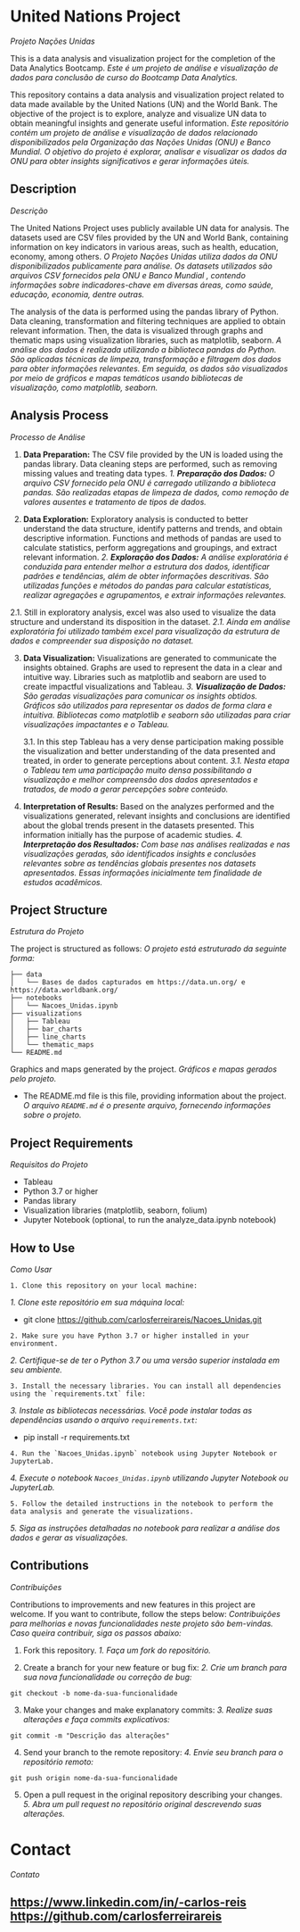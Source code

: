 # United Nations Project
*Projeto Nações Unidas*

This is a data analysis and visualization project for the completion of the Data Analytics Bootcamp.
    *Este é um projeto de análise e visualização de dados para conclusão de curso do Bootcamp Data Analytics.*

This repository contains a data analysis and visualization project related to data made available by the United Nations (UN) and the World Bank. The objective of the project is to explore, analyze and visualize UN data to obtain meaningful insights and generate useful information.
    *Este repositório contém um projeto de análise e visualização de dados relacionado disponibilizados pela Organização das Nações Unidas (ONU) e Banco Mundial. O objetivo do projeto é explorar, analisar e visualizar os dados da ONU para obter insights significativos e gerar informações úteis.*

## Description
*Descrição*

The United Nations Project uses publicly available UN data for analysis. The datasets used are CSV files provided by the UN and World Bank, containing information on key indicators in various areas, such as health, education, economy, among others.
    *O Projeto Nações Unidas utiliza dados da ONU disponibilizados publicamente para análise. Os datasets utilizados são arquivos CSV fornecidos pela ONU e Banco Mundial , contendo informações sobre indicadores-chave em diversas áreas, como saúde, educação, economia, dentre outras.*

The analysis of the data is performed using the pandas library of Python. Data cleaning, transformation and filtering techniques are applied to obtain relevant information. Then, the data is visualized through graphs and thematic maps using visualization libraries, such as matplotlib, seaborn.
    *A análise dos dados é realizada utilizando a biblioteca pandas do Python. São aplicadas técnicas de limpeza, transformação e filtragem dos dados para obter informações relevantes. Em seguida, os dados são visualizados por meio de gráficos e mapas temáticos usando bibliotecas de visualização, como matplotlib, seaborn.*

## Analysis Process
*Processo de Análise*

1. **Data Preparation:** The CSV file provided by the UN is loaded using the pandas library. Data cleaning steps are performed, such as removing missing values and treating data types.
 *1. **Preparação dos Dados:** O arquivo CSV fornecido pela ONU é carregado utilizando a biblioteca pandas. São realizadas etapas de limpeza de dados, como remoção de valores ausentes e tratamento de tipos de dados.*

2. **Data Exploration:** Exploratory analysis is conducted to better understand the data structure, identify patterns and trends, and obtain descriptive information. Functions and methods of pandas are used to calculate statistics, perform aggregations and groupings, and extract relevant information.
 *2. **Exploração dos Dados:** A análise exploratória é conduzida para entender melhor a estrutura dos dados, identificar padrões e tendências, além de obter informações descritivas. São utilizadas funções e métodos do pandas para calcular estatísticas, realizar agregações e agrupamentos, e extrair informações relevantes.*

2.1. Still in exploratory analysis, excel was also used to visualize the data structure and understand its disposition in the dataset.
 *2.1. Ainda em análise exploratória foi utilizado também excel para visualização da estrutura de dados e compreender sua disposição no dataset.*

3. **Data Visualization:** Visualizations are generated to communicate the insights obtained. Graphs are used to represent the data in a clear and intuitive way. Libraries such as matplotlib and seaborn are used to create impactful visualizations and Tableau.
 *3. **Visualização de Dados:** São geradas visualizações para comunicar os insights obtidos. Gráficos são utilizados para representar os dados de forma clara e intuitiva. Bibliotecas como matplotlib e seaborn são utilizadas para criar visualizações impactantes e o Tableau.*

    3.1. In this step Tableau has a very dense participation making possible the visualization and better understanding of the data presented and treated, in order to generate perceptions about content.
 *3.1. Nesta etapa o Tableau tem uma participação muito densa possibilitando a visualização e melhor compreensão dos dados apresentados e tratados, de modo a gerar percepções sobre conteúdo.*

4. **Interpretation of Results:** Based on the analyzes performed and the visualizations generated, relevant insights and conclusions are identified about the global trends present in the datasets presented. This information initially has the purpose of academic studies.
 *4. **Interpretação dos Resultados:** Com base nas análises realizadas e nas visualizações geradas, são identificados insights e conclusões relevantes sobre as tendências globais presentes nos datasets apresentados. Essas informações inicialmente tem finalidade de estudos acadêmicos.*

## Project Structure
*Estrutura do Projeto*

The project is structured as follows:
    *O projeto está estruturado da seguinte forma:*

```
├── data
│   └── Bases de dados capturados em https://data.un.org/ e https://data.worldbank.org/ 
├── notebooks
│   └── Nacoes_Unidas.ipynb
├── visualizations
│   ├── Tableau
│   ├── bar_charts
│   ├── line_charts
│   └── thematic_maps
└── README.md
```

Graphics and maps generated by the project.
    *Gráficos e mapas gerados pelo projeto.*

- The README.md file is this file, providing information about the project.
    *O arquivo `README.md` é o presente arquivo, fornecendo informações sobre o projeto.*

## Project Requirements
*Requisitos do Projeto*

- Tableau
- Python 3.7 or higher
- Pandas library
- Visualization libraries (matplotlib, seaborn, folium)
- Jupyter Notebook (optional, to run the analyze_data.ipynb notebook)

## How to Use
*Como Usar*

```
1. Clone this repository on your local machine:
```
 *1. Clone este repositório em sua máquina local:*


- git clone https://github.com/carlosferreirareis/Nacoes_Unidas.git
```
2. Make sure you have Python 3.7 or higher installed in your environment.
```
 *2. Certifique-se de ter o Python 3.7 ou uma versão superior instalada em seu ambiente.*

```
3. Install the necessary libraries. You can install all dependencies using the `requirements.txt` file:
```
 *3. Instale as bibliotecas necessárias. Você pode instalar todas as dependências usando o arquivo `requirements.txt`:*


- pip install -r requirements.txt
```
4. Run the `Nacoes_Unidas.ipynb` notebook using Jupyter Notebook or JupyterLab.
```
 *4. Execute o notebook `Nacoes_Unidas.ipynb` utilizando Jupyter Notebook ou JupyterLab.*

```
5. Follow the detailed instructions in the notebook to perform the data analysis and generate the visualizations.
```
 *5. Siga as instruções detalhadas no notebook para realizar a análise dos dados e gerar as visualizações.*

## Contributions
*Contribuições*

Contributions to improvements and new features in this project are welcome. If you want to contribute, follow the steps below:
    *Contribuições para melhorias e novas funcionalidades neste projeto são bem-vindas. Caso queira contribuir, siga os passos abaixo:*

1. Fork this repository.
 *1. Faça um fork do repositório.*

2. Create a branch for your new feature or bug fix:
 *2. Crie um branch para sua nova funcionalidade ou correção de bug:*

```
git checkout -b nome-da-sua-funcionalidade
```
3. Make your changes and make explanatory commits:
 *3. Realize suas alterações e faça commits explicativos:*

```
git commit -m "Descrição das alterações"
```
4. Send your branch to the remote repository:
 *4. Envie seu branch para o repositório remoto:*

```
git push origin nome-da-sua-funcionalidade
```
5. Open a pull request in the original repository describing your changes.
 *5. Abra um pull request no repositório original descrevendo suas alterações.*

# Contact
*Contato*

https://www.linkedin.com/in/-carlos-reis
https://github.com/carlosferreirareis  
---